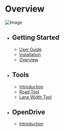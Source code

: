 # Overview

![Image](img/welcome.jpg)

- ## Getting Started
    - [User Guide](/designer/docs/{{version}}/user-guide)
    - [Installation](/designer/docs/{{version}}/installation)
    - [Overview](/designer/docs/{{version}}/overview)
- ## Tools
    - [Introduction](/designer/docs/{{version}}/tools)
    - [Road Tool](/designer/docs/{{version}}/road-tool)
    - [Lane Width Tool](/designer/docs/{{version}}/lane-width-tool)
- ## OpenDrive
    - [Introduction](/designer/docs/{{version}}/open-drive)

